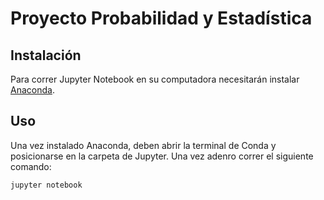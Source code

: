 # Proyecto Probabilidad y Estadística



## Instalación

Para correr Jupyter Notebook en su computadora necesitarán instalar [Anaconda](https://docs.anaconda.com/anaconda/install/). 


## Uso

Una vez instalado Anaconda, deben abrir la terminal de Conda y posicionarse en la carpeta de Jupyter. Una vez adenro correr el siguiente comando:

```bash
jupyter notebook
```
